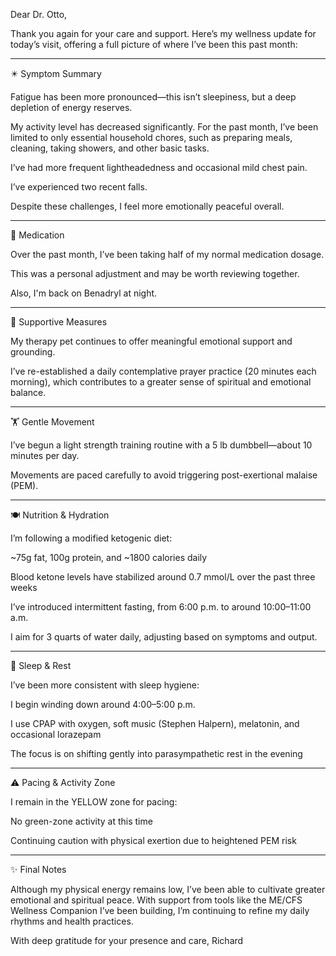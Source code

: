 Dear Dr. Otto,

Thank you again for your care and support. Here’s my wellness update for today’s visit, offering a full picture of where I’ve been this past month:


---

✴️ Symptom Summary

Fatigue has been more pronounced—this isn’t sleepiness, but a deep depletion of energy reserves.

My activity level has decreased significantly. For the past month, I’ve been limited to only essential household chores, such as preparing meals, cleaning, taking showers, and other basic tasks.

I’ve had more frequent lightheadedness and occasional mild chest pain.

I’ve experienced two recent falls.

Despite these challenges, I feel more emotionally peaceful overall.


---

💊 Medication

Over the past month, I’ve been taking half of my normal medication dosage.

This was a personal adjustment and may be worth reviewing together.

Also, I'm back on Benadryl at night. 


---

🐾 Supportive Measures

My therapy pet continues to offer meaningful emotional support and grounding.

I’ve re-established a daily contemplative prayer practice (20 minutes each morning), which contributes to a greater sense of spiritual and emotional balance.



---

🏋️ Gentle Movement

I’ve begun a light strength training routine with a 5 lb dumbbell—about 10 minutes per day.

Movements are paced carefully to avoid triggering post-exertional malaise (PEM).



---

🍽️ Nutrition & Hydration

I’m following a modified ketogenic diet:

~75g fat, 100g protein, and ~1800 calories daily

Blood ketone levels have stabilized around 0.7 mmol/L over the past three weeks

I’ve introduced intermittent fasting, from 6:00 p.m. to around 10:00–11:00 a.m.


I aim for 3 quarts of water daily, adjusting based on symptoms and output.



---

🌙 Sleep & Rest

I’ve been more consistent with sleep hygiene:

I begin winding down around 4:00–5:00 p.m.

I use CPAP with oxygen, soft music (Stephen Halpern), melatonin, and occasional lorazepam

The focus is on shifting gently into parasympathetic rest in the evening




---

⚠️ Pacing & Activity Zone

I remain in the YELLOW zone for pacing:

No green-zone activity at this time

Continuing caution with physical exertion due to heightened PEM risk




---

✨ Final Notes

Although my physical energy remains low, I’ve been able to cultivate greater emotional and spiritual peace. With support from tools like the ME/CFS Wellness Companion I’ve been building, I’m continuing to refine my daily rhythms and health practices.

With deep gratitude for your presence and care,
Richard
